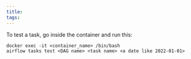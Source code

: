 ```yaml
---
title: 
tags:
---
```

To test a task, go inside the container and run this:
```
docker exec -it <container_name> /bin/bash
airflow tasks test <DAG name> <task name> <a date like 2022-01-01>

```